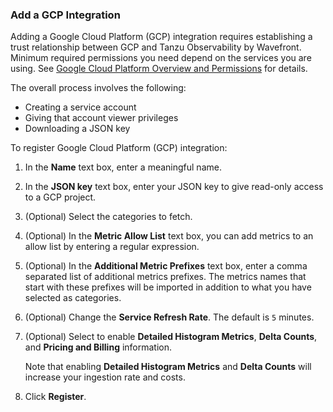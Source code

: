 ### Add a GCP Integration

Adding a Google Cloud Platform (GCP) integration requires establishing a trust relationship between GCP and Tanzu Observability by Wavefront. Minimum required permissions you need depend on the services you are using. See [Google Cloud Platform Overview and Permissions](http://docs.wavefront.com/integrations_gcp_overview.html) for details.


The overall process involves the following:

* Creating a service account
* Giving that account viewer privileges 
* Downloading a JSON key

To register Google Cloud Platform (GCP) integration:

1. In the **Name** text box, enter a meaningful name.
2. In the **JSON key** text box, enter your JSON key to give read-only access to a GCP project.
3. (Optional) Select the categories to fetch.
4. (Optional) In the **Metric Allow List** text box, you can add metrics to an allow list by entering a regular expression. 
5. (Optional) In the **Additional Metric Prefixes** text box, enter a comma separated list of additional metrics prefixes. 
   The metrics names that start with these prefixes will be imported in addition to what you have selected as categories.
6. (Optional) Change the **Service Refresh Rate**. The default is `5` minutes.
7. (Optional) Select to enable **Detailed Histogram Metrics**, **Delta Counts**, and **Pricing and Billing** information.
   
   Note that enabling **Detailed Histogram Metrics** and **Delta Counts** will increase your ingestion rate and costs.

8. Click **Register**.
